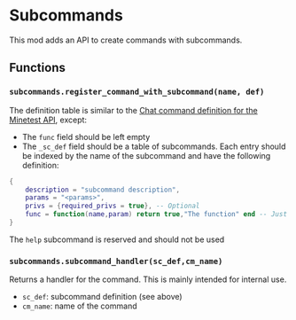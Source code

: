 # Subcommands
This mod adds an API to create commands with subcommands.
## Functions
### `subcommands.register_command_with_subcommand(name, def)`
The definition table is similar to the [Chat command definition for the Minetest API](https://minetest.gitlab.io/minetest/definition-tables/#chat-command-definition), except:
* The `func` field should be left empty
* The `_sc_def` field should be a table of subcommands. Each entry should be indexed by the name of the subcommand and have the following definition:
```lua
{
	description = "subcommand description",
	params = "<params>",
	privs = {required_privs = true}, -- Optional
	func = function(name,param) return true,"The function" end -- Just like func in minetest.register_chatcommand
}
```
The `help` subcommand is reserved and should not be used
### `subcommands.subcommand_handler(sc_def,cm_name)`
Returns a handler for the command. This is mainly intended for internal use.
* `sc_def`: subcommand definition (see above)
* `cm_name`: name of the command
